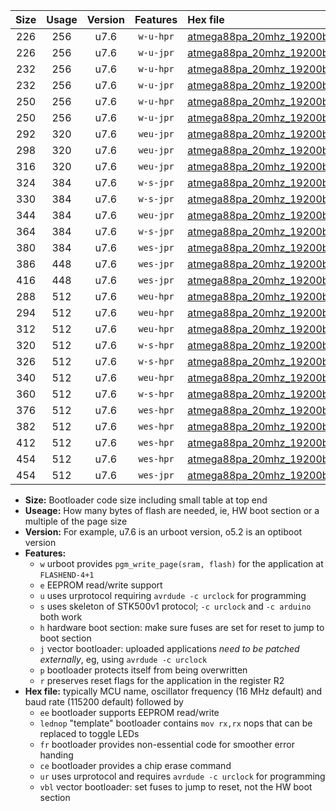 |Size|Usage|Version|Features|Hex file|
|:-:|:-:|:-:|:-:|:--|
|226|256|u7.6|`w-u-hpr`|[atmega88pa_20mhz_19200bps_ur.hex](https://raw.githubusercontent.com/stefanrueger/urboot/main//atmega88pa_20mhz_19200bps_ur.hex)|
|226|256|u7.6|`w-u-jpr`|[atmega88pa_20mhz_19200bps_ur_vbl.hex](https://raw.githubusercontent.com/stefanrueger/urboot/main//atmega88pa_20mhz_19200bps_ur_vbl.hex)|
|232|256|u7.6|`w-u-hpr`|[atmega88pa_20mhz_19200bps_lednop_ur.hex](https://raw.githubusercontent.com/stefanrueger/urboot/main//atmega88pa_20mhz_19200bps_lednop_ur.hex)|
|232|256|u7.6|`w-u-jpr`|[atmega88pa_20mhz_19200bps_lednop_ur_vbl.hex](https://raw.githubusercontent.com/stefanrueger/urboot/main//atmega88pa_20mhz_19200bps_lednop_ur_vbl.hex)|
|250|256|u7.6|`w-u-hpr`|[atmega88pa_20mhz_19200bps_lednop_fr_ur.hex](https://raw.githubusercontent.com/stefanrueger/urboot/main//atmega88pa_20mhz_19200bps_lednop_fr_ur.hex)|
|250|256|u7.6|`w-u-jpr`|[atmega88pa_20mhz_19200bps_lednop_fr_ur_vbl.hex](https://raw.githubusercontent.com/stefanrueger/urboot/main//atmega88pa_20mhz_19200bps_lednop_fr_ur_vbl.hex)|
|292|320|u7.6|`weu-jpr`|[atmega88pa_20mhz_19200bps_ee_ur_vbl.hex](https://raw.githubusercontent.com/stefanrueger/urboot/main//atmega88pa_20mhz_19200bps_ee_ur_vbl.hex)|
|298|320|u7.6|`weu-jpr`|[atmega88pa_20mhz_19200bps_ee_lednop_ur_vbl.hex](https://raw.githubusercontent.com/stefanrueger/urboot/main//atmega88pa_20mhz_19200bps_ee_lednop_ur_vbl.hex)|
|316|320|u7.6|`weu-jpr`|[atmega88pa_20mhz_19200bps_ee_lednop_fr_ur_vbl.hex](https://raw.githubusercontent.com/stefanrueger/urboot/main//atmega88pa_20mhz_19200bps_ee_lednop_fr_ur_vbl.hex)|
|324|384|u7.6|`w-s-jpr`|[atmega88pa_20mhz_19200bps_vbl.hex](https://raw.githubusercontent.com/stefanrueger/urboot/main//atmega88pa_20mhz_19200bps_vbl.hex)|
|330|384|u7.6|`w-s-jpr`|[atmega88pa_20mhz_19200bps_lednop_vbl.hex](https://raw.githubusercontent.com/stefanrueger/urboot/main//atmega88pa_20mhz_19200bps_lednop_vbl.hex)|
|344|384|u7.6|`weu-jpr`|[atmega88pa_20mhz_19200bps_ee_lednop_fr_ce_ur_vbl.hex](https://raw.githubusercontent.com/stefanrueger/urboot/main//atmega88pa_20mhz_19200bps_ee_lednop_fr_ce_ur_vbl.hex)|
|364|384|u7.6|`w-s-jpr`|[atmega88pa_20mhz_19200bps_lednop_fr_vbl.hex](https://raw.githubusercontent.com/stefanrueger/urboot/main//atmega88pa_20mhz_19200bps_lednop_fr_vbl.hex)|
|380|384|u7.6|`wes-jpr`|[atmega88pa_20mhz_19200bps_ee_vbl.hex](https://raw.githubusercontent.com/stefanrueger/urboot/main//atmega88pa_20mhz_19200bps_ee_vbl.hex)|
|386|448|u7.6|`wes-jpr`|[atmega88pa_20mhz_19200bps_ee_lednop_vbl.hex](https://raw.githubusercontent.com/stefanrueger/urboot/main//atmega88pa_20mhz_19200bps_ee_lednop_vbl.hex)|
|416|448|u7.6|`wes-jpr`|[atmega88pa_20mhz_19200bps_ee_lednop_fr_vbl.hex](https://raw.githubusercontent.com/stefanrueger/urboot/main//atmega88pa_20mhz_19200bps_ee_lednop_fr_vbl.hex)|
|288|512|u7.6|`weu-hpr`|[atmega88pa_20mhz_19200bps_ee_ur.hex](https://raw.githubusercontent.com/stefanrueger/urboot/main//atmega88pa_20mhz_19200bps_ee_ur.hex)|
|294|512|u7.6|`weu-hpr`|[atmega88pa_20mhz_19200bps_ee_lednop_ur.hex](https://raw.githubusercontent.com/stefanrueger/urboot/main//atmega88pa_20mhz_19200bps_ee_lednop_ur.hex)|
|312|512|u7.6|`weu-hpr`|[atmega88pa_20mhz_19200bps_ee_lednop_fr_ur.hex](https://raw.githubusercontent.com/stefanrueger/urboot/main//atmega88pa_20mhz_19200bps_ee_lednop_fr_ur.hex)|
|320|512|u7.6|`w-s-hpr`|[atmega88pa_20mhz_19200bps.hex](https://raw.githubusercontent.com/stefanrueger/urboot/main//atmega88pa_20mhz_19200bps.hex)|
|326|512|u7.6|`w-s-hpr`|[atmega88pa_20mhz_19200bps_lednop.hex](https://raw.githubusercontent.com/stefanrueger/urboot/main//atmega88pa_20mhz_19200bps_lednop.hex)|
|340|512|u7.6|`weu-hpr`|[atmega88pa_20mhz_19200bps_ee_lednop_fr_ce_ur.hex](https://raw.githubusercontent.com/stefanrueger/urboot/main//atmega88pa_20mhz_19200bps_ee_lednop_fr_ce_ur.hex)|
|360|512|u7.6|`w-s-hpr`|[atmega88pa_20mhz_19200bps_lednop_fr.hex](https://raw.githubusercontent.com/stefanrueger/urboot/main//atmega88pa_20mhz_19200bps_lednop_fr.hex)|
|376|512|u7.6|`wes-hpr`|[atmega88pa_20mhz_19200bps_ee.hex](https://raw.githubusercontent.com/stefanrueger/urboot/main//atmega88pa_20mhz_19200bps_ee.hex)|
|382|512|u7.6|`wes-hpr`|[atmega88pa_20mhz_19200bps_ee_lednop.hex](https://raw.githubusercontent.com/stefanrueger/urboot/main//atmega88pa_20mhz_19200bps_ee_lednop.hex)|
|412|512|u7.6|`wes-hpr`|[atmega88pa_20mhz_19200bps_ee_lednop_fr.hex](https://raw.githubusercontent.com/stefanrueger/urboot/main//atmega88pa_20mhz_19200bps_ee_lednop_fr.hex)|
|454|512|u7.6|`wes-hpr`|[atmega88pa_20mhz_19200bps_ee_lednop_fr_ce.hex](https://raw.githubusercontent.com/stefanrueger/urboot/main//atmega88pa_20mhz_19200bps_ee_lednop_fr_ce.hex)|
|454|512|u7.6|`wes-jpr`|[atmega88pa_20mhz_19200bps_ee_lednop_fr_ce_vbl.hex](https://raw.githubusercontent.com/stefanrueger/urboot/main//atmega88pa_20mhz_19200bps_ee_lednop_fr_ce_vbl.hex)|

- **Size:** Bootloader code size including small table at top end
- **Useage:** How many bytes of flash are needed, ie, HW boot section or a multiple of the page size
- **Version:** For example, u7.6 is an urboot version, o5.2 is an optiboot version
- **Features:**
  + `w` urboot provides `pgm_write_page(sram, flash)` for the application at `FLASHEND-4+1`
  + `e` EEPROM read/write support
  + `u` uses urprotocol requiring `avrdude -c urclock` for programming
  + `s` uses skeleton of STK500v1 protocol; `-c urclock` and `-c arduino` both work
  + `h` hardware boot section: make sure fuses are set for reset to jump to boot section
  + `j` vector bootloader: uploaded applications *need to be patched externally*, eg, using `avrdude -c urclock`
  + `p` bootloader protects itself from being overwritten
  + `r` preserves reset flags for the application in the register R2
- **Hex file:** typically MCU name, oscillator frequency (16 MHz default) and baud rate (115200 default) followed by
  + `ee` bootloader supports EEPROM read/write
  + `lednop` "template" bootloader contains `mov rx,rx` nops that can be replaced to toggle LEDs
  + `fr` bootloader provides non-essential code for smoother error handing
  + `ce` bootloader provides a chip erase command
  + `ur` uses urprotocol and requires `avrdude -c urclock` for programming
  + `vbl` vector bootloader: set fuses to jump to reset, not the HW boot section
